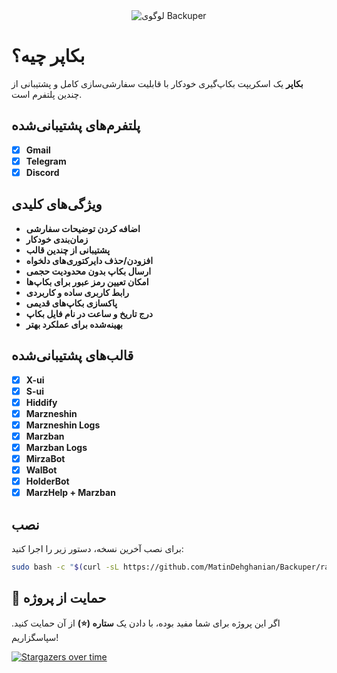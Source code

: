 <div align="center">  
  <img src="https://github.com/user-attachments/assets/16cc16e2-f1e5-4ae8-9b5f-bbea33fa39bd" alt="لوگوی Backuper" />  
</div>  

# بکاپر چیه؟  
**بکاپر** یک اسکریپت بکاپ‌گیری خودکار با قابلیت سفارشی‌سازی کامل و پشتیبانی از چندین پلتفرم است.  

## پلتفرم‌های پشتیبانی‌شده  

- [x] **Gmail**  
- [x] **Telegram**  
- [x] **Discord**  

## ویژگی‌های کلیدی  

- **اضافه کردن توضیحات سفارشی**  
- **زمان‌بندی خودکار**  
- **پشتیبانی از چندین قالب**  
- **افزودن/حذف دایرکتوری‌های دلخواه**  
- **ارسال بکاپ بدون محدودیت حجمی**  
- **امکان تعیین رمز عبور برای بکاپ‌ها**  
- **رابط کاربری ساده و کاربردی**  
- **پاکسازی بکاپ‌های قدیمی**  
- **درج تاریخ و ساعت در نام فایل بکاپ**  
- **بهینه‌شده برای عملکرد بهتر**  

## قالب‌های پشتیبانی‌شده  

- [x] **X-ui**  
- [x] **S-ui**
- [x] **Hiddify**
- [x] **Marzneshin**  
- [x] **Marzneshin Logs**  
- [x] **Marzban**  
- [x] **Marzban Logs**  
- [x] **MirzaBot**  
- [x] **WalBot**  
- [x] **HolderBot**  
- [x] **MarzHelp + Marzban**  

## نصب  

برای نصب آخرین نسخه، دستور زیر را اجرا کنید:  

```bash  
sudo bash -c "$(curl -sL https://github.com/MatinDehghanian/Backuper/raw/master/backuper.sh)"  
```  

## 💙 حمایت از پروژه  

اگر این پروژه برای شما مفید بوده، با دادن یک **ستاره (⭐)** از آن حمایت کنید. سپاسگزاریم!  

[![Stargazers over time](https://starchart.cc/MatinDehghanian/Backuper.svg?variant=adaptive)](https://starchart.cc/MatinDehghanian/Backuper)  